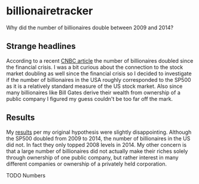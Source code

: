 # billionairetracker

Why did the number of billionaires double between 2009 and 2014?

## Strange headlines

According to a recent [CNBC article][1] the number of billionaires doubled since the
financial crisis. I was a bit curious about the connection to the stock market doubling
as well since the financial crisis so I decided to investigate if the number of 
billionaires in the USA roughly corresponded to the SP500 as it is a relatively 
standard measure of the US stock market. Also since many billionaires like Bill Gates
derive their wealth from ownership of a public company I figured my guess couldn't be
too far off the mark.

## Results
My [results][2] per my original hypothesis were slightly disappointing. Although the 
SP500 doubled from 2009 to 2014, the number of billionaires in the US did not. In fact
they only topped 2008 levels in 2014. My other concern is that a large number of billionaires
did not actually make their riches solely through ownership of one public company, but
rather interest in many different companies or ownership of a privately held corporation.

TODO Numbers

[1]: http://www.cnbc.com/id/102134929
[2]: http://nbviewer.ipython.org/github/hahnicity/billionairetracker/blob/master/Why-So-Many-Billionaires%3F.ipynb
